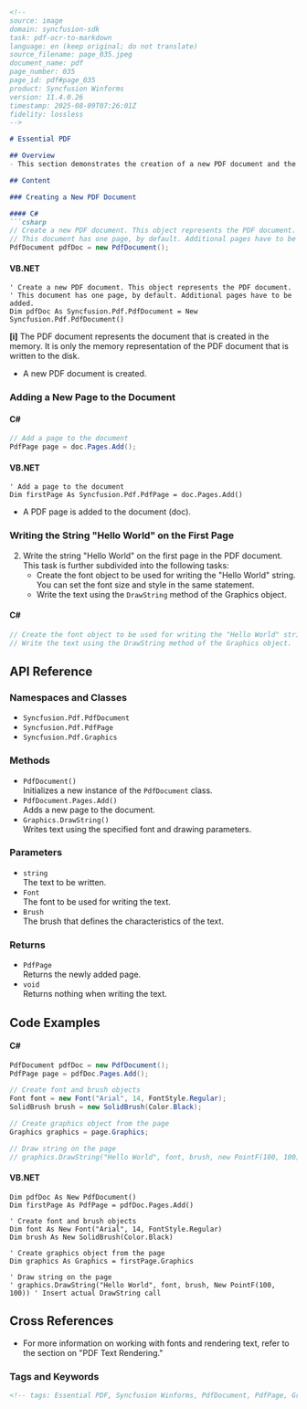 ```markdown
<!--
source: image
domain: syncfusion-sdk
task: pdf-ocr-to-markdown
language: en (keep original; do not translate)
source_filename: page_035.jpeg
document_name: pdf
page_number: 035
page_id: pdf#page_035
product: Syncfusion Winforms
version: 11.4.0.26
timestamp: 2025-08-09T07:26:01Z
fidelity: lossless
-->

# Essential PDF

## Overview
- This section demonstrates the creation of a new PDF document and the addition of a page with the text "Hello World."

## Content

### Creating a New PDF Document

#### C#
```csharp
// Create a new PDF document. This object represents the PDF document.  
// This document has one page, by default. Additional pages have to be added.  
PdfDocument pdfDoc = new PdfDocument();
```

#### VB.NET
```vbnet
' Create a new PDF document. This object represents the PDF document.  
' This document has one page, by default. Additional pages have to be added.  
Dim pdfDoc As Syncfusion.Pdf.PdfDocument = New Syncfusion.Pdf.PdfDocument()
```

**\[i]** The PDF document represents the document that is created in the memory. It is only the memory representation of the PDF document that is written to the disk.

- A new PDF document is created.

### Adding a New Page to the Document

#### C#
```csharp
// Add a page to the document  
PdfPage page = doc.Pages.Add();
```

#### VB.NET
```vbnet
' Add a page to the document  
Dim firstPage As Syncfusion.Pdf.PdfPage = doc.Pages.Add()
```

- A PDF page is added to the document (doc).

### Writing the String "Hello World" on the First Page

2. Write the string "Hello World" on the first page in the PDF document. This task is further subdivided into the following tasks:
   - Create the font object to be used for writing the "Hello World" string. You can set the font size and style in the same statement.
   - Write the text using the `DrawString` method of the Graphics object.

#### C#
```csharp
// Create the font object to be used for writing the "Hello World" string. You can set the font size and style in the same statement.  
// Write the text using the DrawString method of the Graphics object.  
```

## API Reference

### Namespaces and Classes
- `Syncfusion.Pdf.PdfDocument`
- `Syncfusion.Pdf.PdfPage`
- `Syncfusion.Pdf.Graphics`

### Methods
- `PdfDocument()`  
  Initializes a new instance of the `PdfDocument` class.
- `PdfDocument.Pages.Add()`  
  Adds a new page to the document.
- `Graphics.DrawString()`  
  Writes text using the specified font and drawing parameters.

### Parameters
- `string`  
  The text to be written.
- `Font`  
  The font to be used for writing the text.
- `Brush`  
  The brush that defines the characteristics of the text.

### Returns
- `PdfPage`  
  Returns the newly added page.
- `void`  
  Returns nothing when writing the text.

## Code Examples

#### C#
```csharp
PdfDocument pdfDoc = new PdfDocument();
PdfPage page = pdfDoc.Pages.Add();

// Create font and brush objects  
Font font = new Font("Arial", 14, FontStyle.Regular);  
SolidBrush brush = new SolidBrush(Color.Black);

// Create graphics object from the page  
Graphics graphics = page.Graphics;

// Draw string on the page  
// graphics.DrawString("Hello World", font, brush, new PointF(100, 100)); // Insert actual DrawString call
```

#### VB.NET
```vbnet
Dim pdfDoc As New PdfDocument()
Dim firstPage As PdfPage = pdfDoc.Pages.Add()

' Create font and brush objects  
Dim font As New Font("Arial", 14, FontStyle.Regular)  
Dim brush As New SolidBrush(Color.Black)

' Create graphics object from the page  
Dim graphics As Graphics = firstPage.Graphics

' Draw string on the page  
' graphics.DrawString("Hello World", font, brush, New PointF(100, 100)) ' Insert actual DrawString call
```

## Cross References
- For more information on working with fonts and rendering text, refer to the section on "PDF Text Rendering."

### Tags and Keywords
```markdown
<!-- tags: Essential PDF, Syncfusion Winforms, PdfDocument, PdfPage, Graphics, DrawString keywords: Create PDF, Add Page, Write Text, Font, Brush, DrawString, Graphics -->
```
```